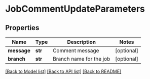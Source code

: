 # JobCommentUpdateParameters

## Properties
Name | Type | Description | Notes
------------ | ------------- | ------------- | -------------
**message** | **str** | Comment message | [optional] 
**branch** | **str** | Branch name for the job | [optional] 

[[Back to Model list]](../README.md#documentation-for-models) [[Back to API list]](../README.md#documentation-for-api-endpoints) [[Back to README]](../README.md)


